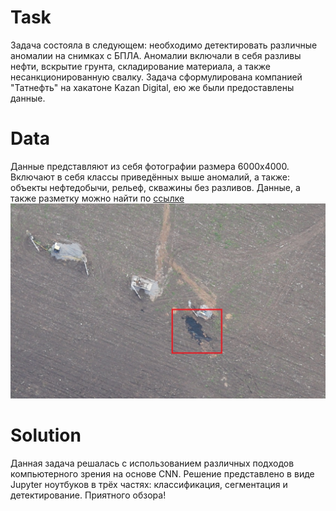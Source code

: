 # Task
Задача состояла в следующем: необходимо детектировать различные аномалии на снимках с БПЛА. Аномалии включали в себя разливы нефти, вскрытие грунта, складирование материала, а также несанкционированную свалку. Задача сформулирована компанией "Татнефть" на хакатоне Kazan Digital, ею же были предоставлены данные.

# Data
Данные представляют из себя фотографии размера 6000x4000. Включают в себя классы приведённых выше аномалий, а также: объекты нефтедобычи, рельеф, скважины без разливов. Данные, а также разметку можно найти по [ссылке](https://drive.google.com/drive/u/0/folders/1uCVHIz9cddaOKVQ8_SC_FcwgXTnIa4gC)
![Пример разлива нефти](https://github.com/gorodion/Anomaly-Detection-UAV/blob/master/example.jpg)
# Solution
Данная задача решалась с использованием различных подходов компьютерного зрения на основе CNN. Решение представлено в виде Jupyter ноутбуков в трёх частях: классификация, сегментация и детектирование. Приятного обзора!
